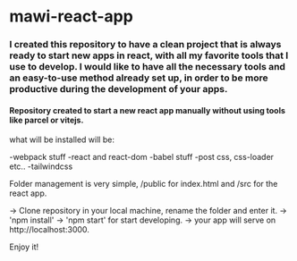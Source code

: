 # mawi-react-app

### I created this repository to have a clean project that is always ready to start new apps in react, with all my favorite tools that I use to develop. I would like to have all the necessary tools and an easy-to-use method already set up, in order to be more productive during the development of your apps.



#### Repository created to start a new react app manually without using tools like parcel or vitejs.
what will be installed will be:

-webpack stuff
-react and react-dom
-babel stuff
-post css, css-loader etc..
-tailwindcss

Folder management is very simple, /public for index.html and /src for the react app.


-> Clone repository in your local machine, rename the folder and enter it.
-> 'npm install'
-> 'npm start' for start developing.
-> your app will serve on http://localhost:3000.

Enjoy it!
